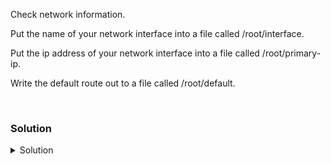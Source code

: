 Check network information.

Put the name of your network interface into a file called /root/interface.

Put the ip address of your network interface into a file called /root/primary-ip.

Write the default route out to a file called /root/default.

<br>

### Solution
<details>
<summary>Solution</summary>
Check your ip address

```plain
ip addr 
```{{exec}}

What is the name of your interface? 

```plain
ip addr | grep enp | grep mtu | awk '{print $2}' | sed 's/://'
```{{exec}}

Put that value in a file /root/interface.

```plain
ip addr | grep enp | grep mtu | awk '{print $2}' | sed 's/://' > /root/interface
```{{exec}}

There are other ways to do this, but this will do it with one command.

What is the ip of your interface? 

```plain
ip addr | grep enp | grep inet | awk '{print $2}' 
```{{exec}}

Put that value in a file /root/primary-ip.

```plain
ip addr | grep enp | grep inet | awk '{print $2}' > /root/primary-ip
```{{exec}}

Let's pull the default route for your system
```plain
ip route
```{{exec}}

What is the default route for your system? Write this out to /root/default

```plain
ip route | grep -i default | awk '{print $3}' > /root/default
```{{exec}}

Ping the default gateway 3 times and verify that you get a response back

```plain
ping -c3 `ip route | grep -i default | awk '{print $3}'`
```{{exec}}

</details>